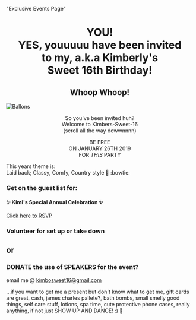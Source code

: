 "Exclusive Events Page"
<h1 align="center">YOU! <br>
YES, youuuuu have been invited <br>
to my, a.k.a Kimberly's <br>
Sweet 16th Birthday! <br></h1>
<h2 align="center">Whoop Whoop! <br>
</h2>

![Ballons](https://images.unsplash.com/photo-1524293568345-75d62c3664f7?ixlib=rb-1.2.1&ixid=eyJhcHBfaWQiOjEyMDd9&auto=format&fit=crop&w=400&q=60)
<p align="center">So you've been invited huh?

<br>
Welcome to Kimbers-Sweet-16 
<br>
(scroll all the way dowwnnnn) </p>

<p align="center">BE FREE<br>ON JANUARY 26TH 2019<BR>FOR <i>THIS</i> PARTY</p>

 This years theme is:   
Laid back; Classy, Comfy, Country style :horse:
:bowtie:

### Get on the guest list for: 

#### :sparkles: Kimi's Special Annual Celebration :sparkles:

[Click here to RSVP](https://kimberly387.typeform.com/to/ZMgtns)



### Volunteer for set up or take down 

## or

### DONATE the use of SPEAKERS for the event?
email me @ kimbosweet16@gmail.com


...if you want to get me a present but don't know what to get me, gift cards are great, cash, james charles pallete?, bath bombs, small smelly good things, self care stuff, lotions, spa time, cute protective phone cases, really anything, if not just SHOW UP AND DANCE! :)
:dancer:

 
